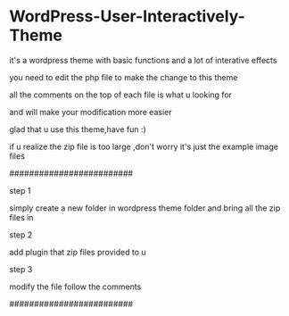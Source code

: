 # WordPress-User-Interactively-Theme
it's a wordpress theme with basic functions and a lot of interative effects

you need to edit the php file to make the change to this theme

all the comments on the top of each file is what u looking for

and will make your modification more easier

glad that u use this theme,have fun :)

if u realize the zip file is too large ,don't worry it's just the example image files



#########################

step 1 

simply create a new folder in wordpress theme folder and bring all the zip files in

step 2

add plugin that zip files provided to u

step 3

modify the file follow the comments


#########################
